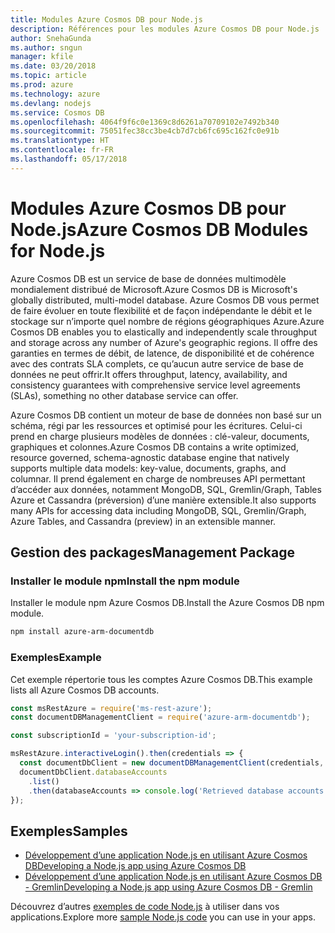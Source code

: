 ```yaml
---
title: Modules Azure Cosmos DB pour Node.js
description: Références pour les modules Azure Cosmos DB pour Node.js
author: SnehaGunda
ms.author: sngun
manager: kfile
ms.date: 03/20/2018
ms.topic: article
ms.prod: azure
ms.technology: azure
ms.devlang: nodejs
ms.service: Cosmos DB
ms.openlocfilehash: 4064f9f6c0e1369c8d6261a70709102e7492b340
ms.sourcegitcommit: 75051fec38cc3be4cb7d7cb6fc695c162fc0e91b
ms.translationtype: HT
ms.contentlocale: fr-FR
ms.lasthandoff: 05/17/2018
---
```

# <a name="azure-cosmos-db-modules-for-nodejs"></a><span data-ttu-id="beb80-103">Modules Azure Cosmos DB pour Node.js</span><span class="sxs-lookup"><span data-stu-id="beb80-103">Azure Cosmos DB Modules for Node.js</span></span>

<span data-ttu-id="beb80-104">Azure Cosmos DB est un service de base de données multimodèle mondialement distribué de Microsoft.</span><span class="sxs-lookup"><span data-stu-id="beb80-104">Azure Cosmos DB is Microsoft's globally distributed, multi-model database.</span></span> <span data-ttu-id="beb80-105">Azure Cosmos DB vous permet de faire évoluer en toute flexibilité et de façon indépendante le débit et le stockage sur n’importe quel nombre de régions géographiques Azure.</span><span class="sxs-lookup"><span data-stu-id="beb80-105">Azure Cosmos DB enables you to elastically and independently scale throughput and storage across any number of Azure's geographic regions.</span></span> <span data-ttu-id="beb80-106">Il offre des garanties en termes de débit, de latence, de disponibilité et de cohérence avec des contrats SLA complets, ce qu’aucun autre service de base de données ne peut offrir.</span><span class="sxs-lookup"><span data-stu-id="beb80-106">It offers throughput, latency, availability, and consistency guarantees with comprehensive service level agreements (SLAs), something no other database service can offer.</span></span>

<span data-ttu-id="beb80-107">Azure Cosmos DB contient un moteur de base de données non basé sur un schéma, régi par les ressources et optimisé pour les écritures. Celui-ci prend en charge plusieurs modèles de données : clé-valeur, documents, graphiques et colonnes.</span><span class="sxs-lookup"><span data-stu-id="beb80-107">Azure Cosmos DB contains a write optimized, resource governed, schema-agnostic database engine that natively supports multiple data models: key-value, documents, graphs, and columnar.</span></span> <span data-ttu-id="beb80-108">Il prend également en charge de nombreuses API permettant d’accéder aux données, notamment MongoDB, SQL, Gremlin/Graph, Tables Azure et Cassandra (préversion) d’une manière extensible.</span><span class="sxs-lookup"><span data-stu-id="beb80-108">It also supports many APIs for accessing data including MongoDB, SQL, Gremlin/Graph, Azure Tables, and Cassandra (preview) in an extensible manner.</span></span>

## <a name="management-package"></a><span data-ttu-id="beb80-109">Gestion des packages</span><span class="sxs-lookup"><span data-stu-id="beb80-109">Management Package</span></span>

### <a name="install-the-npm-module"></a><span data-ttu-id="beb80-110">Installer le module npm</span><span class="sxs-lookup"><span data-stu-id="beb80-110">Install the npm module</span></span> 

<span data-ttu-id="beb80-111">Installer le module npm Azure Cosmos DB.</span><span class="sxs-lookup"><span data-stu-id="beb80-111">Install the Azure Cosmos DB npm module.</span></span>

```bash
npm install azure-arm-documentdb
```

### <a name="example"></a><span data-ttu-id="beb80-112">Exemples</span><span class="sxs-lookup"><span data-stu-id="beb80-112">Example</span></span>

<span data-ttu-id="beb80-113">Cet exemple répertorie tous les comptes Azure Cosmos DB.</span><span class="sxs-lookup"><span data-stu-id="beb80-113">This example lists all Azure Cosmos DB accounts.</span></span>

```javascript
const msRestAzure = require('ms-rest-azure');
const documentDBManagementClient = require('azure-arm-documentdb');

const subscriptionId = 'your-subscription-id';

msRestAzure.interactiveLogin().then(credentials => {
  const documentDbClient = new documentDBManagementClient(credentials, subscriptionId);
  documentDbClient.databaseAccounts
    .list()
    .then(databaseAccounts => console.log('Retrieved database accounts: ', databaseAccounts));
});
```

## <a name="samples"></a><span data-ttu-id="beb80-114">Exemples</span><span class="sxs-lookup"><span data-stu-id="beb80-114">Samples</span></span>

* [<span data-ttu-id="beb80-115">Développement d’une application Node.js en utilisant Azure Cosmos DB</span><span class="sxs-lookup"><span data-stu-id="beb80-115">Developing a Node.js app using Azure Cosmos DB</span></span>](https://azure.microsoft.com/resources/samples/azure-cosmos-db-documentdb-nodejs-getting-started/)
* [<span data-ttu-id="beb80-116">Développement d’une application Node.js en utilisant Azure Cosmos DB - Gremlin</span><span class="sxs-lookup"><span data-stu-id="beb80-116">Developing a Node.js app using Azure Cosmos DB - Gremlin</span></span>](https://azure.microsoft.com/resources/samples/azure-cosmos-db-graph-nodejs-getting-started/)

<span data-ttu-id="beb80-117">Découvrez d’autres [exemples de code Node.js](https://azure.microsoft.com/resources/samples/?platform=nodejs) à utiliser dans vos applications.</span><span class="sxs-lookup"><span data-stu-id="beb80-117">Explore more [sample Node.js code](https://azure.microsoft.com/resources/samples/?platform=nodejs) you can use in your apps.</span></span>
